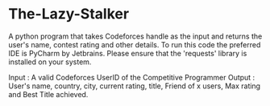 # The-Lazy-Stalker
A python program that takes Codeforces handle as the input and returns the user's name, contest rating and other details.
To run this code the preferred IDE is PyCharm by Jetbrains. Please ensure that the 'requests' library is installed on your system.

Input : A valid Codeforces UserID of the Competitive Programmer
Output : User's name, country, city, current rating, title, Friend of x users, Max rating and Best Title achieved. 
